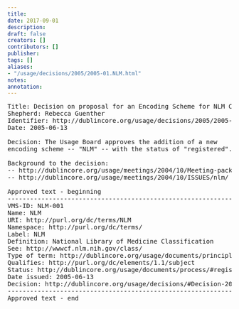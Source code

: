 ```yaml
---
title: 
date: 2017-09-01
description: 
draft: false
creators: []
contributors: []
publisher: 
tags: []
aliases:
- "/usage/decisions/2005/2005-01.NLM.html"
notes: 
annotation: 
---
```


<pre>
Title: Decision on proposal for an Encoding Scheme for NLM Classification
Shepherd: Rebecca Guenther
Identifier: http://dublincore.org/usage/decisions/2005/2005-01.NLM.html
Date: 2005-06-13

Decision: The Usage Board approves the addition of a new
encoding scheme -- "NLM" -- with the status of "registered".

Background to the decision:
-- http://dublincore.org/usage/meetings/2004/10/Meeting-packet.pdf
-- http://dublincore.org/usage/meetings/2004/10/ISSUES/nlm/

Approved text - beginning
-------------------------------------------------------------------------
VMS-ID: NLM-001
Name: NLM
URI: http://purl.org/dc/terms/NLM
Namespace: http://purl.org/dc/terms/
Label: NLM
Definition: National Library of Medicine Classification
See: http://wwwcf.nlm.nih.gov/class/
Type of term: http://dublincore.org/usage/documents/principles/#encoding-scheme
Qualifies: http://purl.org/dc/elements/1.1/subject
Status: http://dublincore.org/usage/documents/process/#registered
Date issued: 2005-06-13
Decision: http://dublincore.org/usage/decisions/#Decision-2005-01
-------------------------------------------------------------------------
Approved text - end

</pre>

